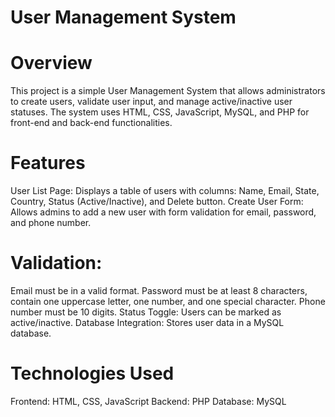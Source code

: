 # User Management System

# Overview
This project is a simple User Management System that allows administrators to create users, validate user input, and manage active/inactive user statuses. The system uses HTML, CSS, JavaScript, MySQL, and PHP for front-end and back-end functionalities.

# Features
User List Page: Displays a table of users with columns: Name, Email, State, Country, Status (Active/Inactive), and Delete button.
Create User Form: Allows admins to add a new user with form validation for email, password, and phone number.

# Validation:
Email must be in a valid format.
Password must be at least 8 characters, contain one uppercase letter, one number, and one special character.
Phone number must be 10 digits.
Status Toggle: Users can be marked as active/inactive.
Database Integration: Stores user data in a MySQL database.

# Technologies Used
Frontend: HTML, CSS, JavaScript
Backend: PHP
Database: MySQL
